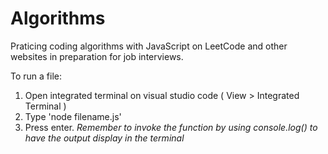 # Algorithms

Praticing coding algorithms with JavaScript on LeetCode and other websites in preparation for job interviews.


To run a file:
1) Open integrated terminal on visual studio code ( View > Integrated Terminal )
2) Type 'node filename.js'
3) Press enter.
*Remember to invoke the function by using console.log() to have the output display in the terminal*
